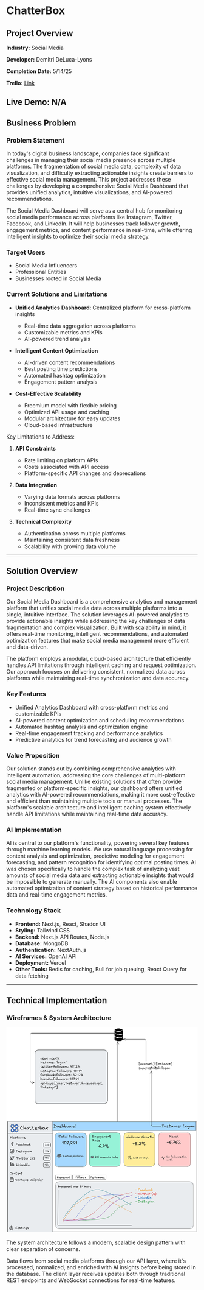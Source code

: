 # ChatterBox

## Project Overview
**Industry:** Social Media

**Developer:** Demitri DeLuca-Lyons

**Completion Date:** 5/14/25 

**Trello:** [Link](https://trello.com/b/7jA4tSjj/chatterbox)

**Live Demo:** N/A
---

## Business Problem

### Problem Statement
In today's digital business landscape, companies face significant challenges in managing their social media presence across multiple platforms. The fragmentation of social media data, complexity of data visualization, and difficulty extracting actionable insights create barriers to effective social media management. This project addresses these challenges by developing a comprehensive Social Media Dashboard that provides unified analytics, intuitive visualizations, and AI-powered recommendations.

The Social Media Dashboard will serve as a central hub for monitoring social media performance across platforms like Instagram, Twitter, Facebook, and LinkedIn. It will help businesses track follower growth, engagement metrics, and content performance in real-time, while offering intelligent insights to optimize their social media strategy.

### Target Users
- Social Media Influencers
- Professional Entities
- Businesses rooted in Social Media

### Current Solutions and Limitations
- **Unified Analytics Dashboard**: Centralized platform for cross-platform insights
  - Real-time data aggregation across platforms
  - Customizable metrics and KPIs
  - AI-powered trend analysis

- **Intelligent Content Optimization**
  - AI-driven content recommendations
  - Best posting time predictions
  - Automated hashtag optimization
  - Engagement pattern analysis

- **Cost-Effective Scalability**
  - Freemium model with flexible pricing
  - Optimized API usage and caching
  - Modular architecture for easy updates
  - Cloud-based infrastructure

Key Limitations to Address:
1. **API Constraints**
   - Rate limiting on platform APIs
   - Costs associated with API access
   - Platform-specific API changes and deprecations

2. **Data Integration**
   - Varying data formats across platforms
   - Inconsistent metrics and KPIs
   - Real-time sync challenges

3. **Technical Complexity**
   - Authentication across multiple platforms
   - Maintaining consistent data freshness
   - Scalability with growing data volume

---

## Solution Overview

### Project Description
Our Social Media Dashboard is a comprehensive analytics and management platform that unifies social media data across multiple platforms into a single, intuitive interface. The solution leverages AI-powered analytics to provide actionable insights while addressing the key challenges of data fragmentation and complex visualization. Built with scalability in mind, it offers real-time monitoring, intelligent recommendations, and automated optimization features that make social media management more efficient and data-driven.

The platform employs a modular, cloud-based architecture that efficiently handles API limitations through intelligent caching and request optimization. Our approach focuses on delivering consistent, normalized data across platforms while maintaining real-time synchronization and data accuracy.

### Key Features
- Unified Analytics Dashboard with cross-platform metrics and customizable KPIs
- AI-powered content optimization and scheduling recommendations
- Automated hashtag analysis and optimization engine
- Real-time engagement tracking and performance analytics
- Predictive analytics for trend forecasting and audience growth

### Value Proposition
Our solution stands out by combining comprehensive analytics with intelligent automation, addressing the core challenges of multi-platform social media management. Unlike existing solutions that often provide fragmented or platform-specific insights, our dashboard offers unified analytics with AI-powered recommendations, making it more cost-effective and efficient than maintaining multiple tools or manual processes. The platform's scalable architecture and intelligent caching system effectively handle API limitations while maintaining real-time data accuracy.

### AI Implementation
AI is central to our platform's functionality, powering several key features through machine learning models. We use natural language processing for content analysis and optimization, predictive modeling for engagement forecasting, and pattern recognition for identifying optimal posting times. AI was chosen specifically to handle the complex task of analyzing vast amounts of social media data and extracting actionable insights that would be impossible to generate manually. The AI components also enable automated optimization of content strategy based on historical performance data and real-time engagement metrics.

### Technology Stack
- **Frontend:** Next.js, React, Shadcn UI
- **Styling:** Tailwind CSS
- **Backend:** Next.js API Routes, Node.js
- **Database:** MongoDB
- **Authentication:** NextAuth.js
- **AI Services:** OpenAI API
- **Deployment:** Vercel
- **Other Tools:** Redis for caching, Bull for job queuing, React Query for data fetching

---

## Technical Implementation

### Wireframes & System Architecture
![System Architecture](./images/Chatterbox.png)

The system architecture follows a modern, scalable design pattern with clear separation of concerns.

Data flows from social media platforms through our API layer, where it's processed, normalized, and enriched with AI insights before being stored in the database. The client layer receives updates both through traditional REST endpoints and WebSocket connections for real-time features.
